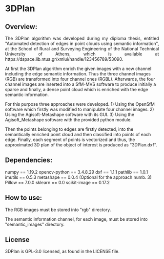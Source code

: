 # 3DPlan


## Overview:
<p align="justify">
The 3DPlan algorithm was developed during my diploma thesis, entitled "Automated detection of edges in point clouds using semantic information", 
at the School of Rural and Surveying Engineering of the National Technical University of Athens, which is available at https://dspace.lib.ntua.gr/xmlui/handle/123456789/53090.

At first the 3DPlan algorithm enrich the given images with a new channel including the edge semantic information. Thus
the three channel images (RGB) are transformed into four channel ones (RGBL).
Afterwards, the four channel images are inserted into a SfM-MVS software to produce initially a sparse and finally, a dense point cloud which is enriched with the
edge semantic information.

For this purpose three approaches were developed.
    1) Using the OpenSfM software which firstly was modified to manipulate four channel images.
    2) Using the Agisoft-Metashape software with its GUI.
    3) Using the Agisoft_Metashape software with the provided python module.

Then the points belonging to edges are firstly detected, into the semantically enriched point cloud and then classified into points of each edge. 
Finally, each segment of points is vectorized and thus, the approximated 3D plan of the object of interest is produced as "3DPlan.dxf".
</p>

## Dependencies:

numpy == 1.19.2
opencv-python == 3.4.8.29
dxf == 1.1.1
pathlib == 1.0.1
imutils == 0.5.3
metashape == 0.0.4 (Optional for the approach numb. 3)
Pillow == 7.0.0
sklearn == 0.0
scikit-image == 0.17.2


## How to use:

The RGB images must be stored into "rgb" directory.

The semantic information channel, for each image, must be stored into "semantic_images" directory.

## License
3DPlan is GPL-3.0 licensed, as found in the LICENSE file.
